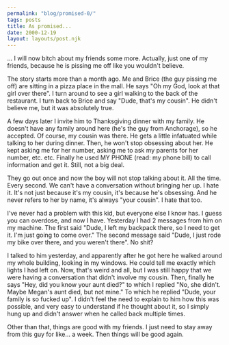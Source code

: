 ```yaml
---
permalink: "blog/promised-0/"
tags: posts
title: As promised...
date: 2000-12-19
layout: layouts/post.njk
---
```


... I will now bitch about my friends some more. Actually, just one of my friends, because he is pissing me off like you wouldn't believe. 

The story starts more than a month ago. Me and Brice (the guy pissing me off) are sitting in a pizza place in the mall. He says "Oh my God, look at that girl over there". I turn around to see a girl walking to the back of the restaurant. I turn back to Brice and say "Dude, that's my cousin". He didn't believe me, but it was absolutely true. 

A few days later I invite him to Thanksgiving dinner with my family. He doesn't have any family around here (he's the guy from Anchorage), so he accepted. Of course, my cousin was there. He gets a little infatuated while talking to her during dinner. Then, he won't stop obsessing about her. He kept asking me for her number, asking me to ask my parents for her number, etc. etc. Finally he used MY PHONE (read: my phone bill) to call information and get it. Still, not a big deal. 

They go out once and now the boy will not stop talking about it. All the time. Every second. We can't have a conversation without bringing her up. I hate it. It's not just because it's my cousin, it's because he's obsessing. And he never refers to her by name, it's always "your cousin". I hate that too. 

I've never had a problem with this kid, but everyone else I know has. I guess you can overdose, and now I have. Yesterday I had 2 messages from him on my machine. The first said "Dude, I left my backpack there, so I need to get it. I'm just going to come over." The second message said "Dude, I just rode my bike over there, and you weren't there". No shit? 

I talked to him yesterday, and apparently after he got here he walked around my whole building, looking in my windows. He could tell me exactly which lights I had left on. Now, that's weird and all, but I was still happy that we were having a conversation that didn't involve my cousin. Then, finally he says "Hey, did you know your aunt died?" to which I replied "No, she didn't. Maybe Megan's aunt died, but not mine." To which he replied "Dude, your family is so fucked up". I didn't feel the need to explain to him how this was possible, and very easy to understand if he thought about it, so I simply hung up and didn't answer when he called back multiple times. 

Other than that, things are good with my friends. I just need to stay away from this guy for like... a week. Then things will be good again.